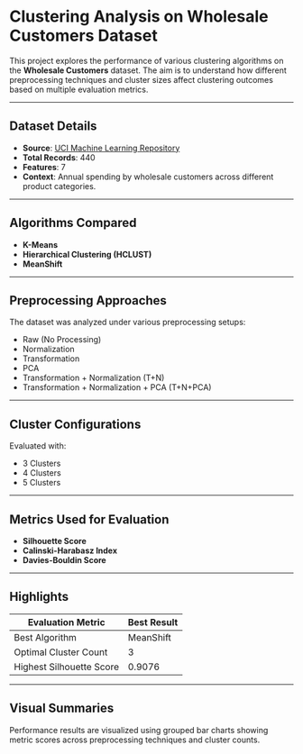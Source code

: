 # Clustering Analysis on Wholesale Customers Dataset

This project explores the performance of various clustering algorithms on the **Wholesale Customers** dataset. The aim is to understand how different preprocessing techniques and cluster sizes affect clustering outcomes based on multiple evaluation metrics.

---

## Dataset Details

- **Source**: [UCI Machine Learning Repository](https://archive.ics.uci.edu/ml/datasets/Wholesale+customers)
- **Total Records**: 440
- **Features**: 7
- **Context**: Annual spending by wholesale customers across different product categories.

---

## Algorithms Compared

- **K-Means**
- **Hierarchical Clustering (HCLUST)**
- **MeanShift**

---

## Preprocessing Approaches

The dataset was analyzed under various preprocessing setups:

- Raw (No Processing)
- Normalization
- Transformation
- PCA
- Transformation + Normalization (T+N)
- Transformation + Normalization + PCA (T+N+PCA)

---

## Cluster Configurations

Evaluated with:
- 3 Clusters
- 4 Clusters
- 5 Clusters

---

## Metrics Used for Evaluation

- **Silhouette Score**
- **Calinski-Harabasz Index**
- **Davies-Bouldin Score**

---

## Highlights

| Evaluation Metric       | Best Result     |
|-------------------------|-----------------|
| Best Algorithm          | MeanShift       |
| Optimal Cluster Count   | 3               |
| Highest Silhouette Score| 0.9076          |

---

## Visual Summaries

Performance results are visualized using grouped bar charts showing metric scores across preprocessing techniques and cluster counts.
